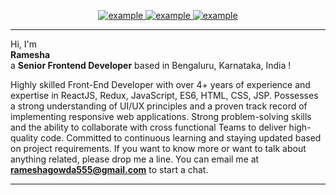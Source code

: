<p align ="center">
   <a  href="" target="_blank">
    <img src="https://img.shields.io/badge/My_Website-000000?style=for-the-badge&logo=Microsoft-edge&logoColor=white" alt="example"/>
  </a>
  <a href="mailto:rameshagowda555@gmail.com" target="_blank">
    <img src="https://img.shields.io/badge/Gmail-D14836?style=for-the-badge&logo=gmail&logoColor=white" alt="example"/>
  </a>
  <a href="https://www.linkedin.com/in/ramesha-4a80a8175/" target="_blank">
    <img src="https://img.shields.io/badge/LinkedIn-0077B5?style=for-the-badge&logo=linkedin&logoColor=white" alt="example"/>
  </a>
</p>
<hr/>
Hi, I'm <br/>
<Strong>Ramesha</Strong><br/> 
a <Strong>Senior Frontend Developer</Strong> based in Bengaluru, Karnataka, India !

<p align ="left">
   Highly skilled Front-End Developer with over 4+ years of experience and expertise in ReactJS, Redux, JavaScript, ES6, HTML, CSS, JSP.
   Possesses a strong understanding of UI/UX principles and a proven track record of implementing responsive web applications.
   Strong problem-solving skills and the ability to collaborate with cross functional Teams to deliver high-quality code.
   Committed to continuous learning and staying updated based on project requirements.
   If you want to know more or want to talk about anything related, please drop me a line.
   You can email me at <a href="mailto:rameshagowda555@gmail.com"><strong>rameshagowda555@gmail.com</strong></a> to start a chat.
</p>
<hr/>
